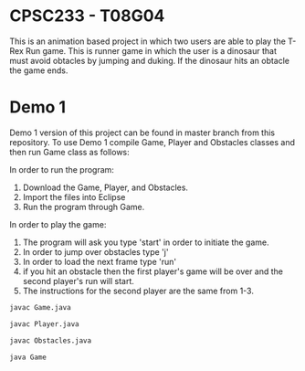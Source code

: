 # CPSC233 - T08G04
This is an animation based project in which two users are able to play the T-Rex Run game. This is runner game in which the user is a dinosaur that must avoid obtacles by jumping and duking. If the dinosaur hits an obtacle the game ends.
# Demo 1
Demo 1 version of this project can be found in master branch from this repository.
To use Demo 1 compile Game, Player and Obstacles classes and then run Game class as follows:

In order to run the program:
1) Download the Game, Player, and Obstacles.
2) Import the files into Eclipse
3) Run the program through Game.

In order to play the game:
1) The program will ask you type 'start' in order to initiate the game.
2) In order to jump over obstacles type 'j'
3) In order to load the next frame type 'run'
4) if you hit an obstacle then the first player's game will be over and the second player's run will start.
5) The instructions for the second player are the same from 1-3.
```bash
javac Game.java
```
```bash
javac Player.java
```
```bash
javac Obstacles.java
```
```bash
java Game
```
